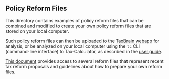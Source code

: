 Policy Reform Files
-------------------

This directory contains examples of policy reform files that can be
combined and modified to create your own policy reform files that
are stored on your local computer.

Such policy reform files can then be uploaded to the [TaxBrain
webapp](https://www.ospc.org/taxbrain/file/) for analysis, or be
analyzed on your local computer using the `tc` CLI (command-line
interface) to Tax-Calculator, as described in the [user
guide](https://PSLmodels.github.io/Tax-Calculator/index.html#cli).

[This
document](https://github.com/PSLmodels/Tax-Calculator/blob/master/taxcalc/reforms/REFORMS.md#how-to-specify-a-tax-reform-in-a-json-policy-reform-file)
provides access to several reform files that represent recent tax
reform proposals and guidelines about how to prepare your own reform
files.
